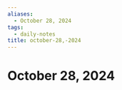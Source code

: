```yaml
---
aliases:
  - October 28, 2024
tags:
  - daily-notes
title: october-28,-2024
---
```


# October 28, 2024
